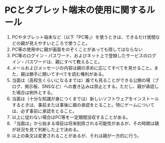 # PCとタブレット端末の使用に関するルール

1. PCやタブレット端末など（以下「PC等」）を使うときは、できるだけ居間などの親が見えやすいところで使うこと。
1. PC等の使用中に親が画面をのぞくことがあっても隠してはならない
1. PC等のログイン・パスワード、およびネット上で登録したサービスのログイン・パスワードは、親にすべて教えること。
1. メールおよびメッセージの内容は親の求めに応じてすべてを見せること。また、親は勝手に開いてすべてを読む権利がある。
1. 当面は（高校生くらいになるまでは）誰でも見ることができる公開の場（ブログ、掲示板、SNSなど）への書き込みは禁止とする。ただし、親が承認した場合は例外とする。
1. 当面は（十分な知識が身につくまでは）新しいソフトウェアをインストールするときは、事前または事後に親の承認をとること。特にゲームについては、必ず事前に承認をとること。
1. 以上に従わない場合はPC等を一定期間没収することがある。
1. 「当面は」から始まる項目は将来削除される可能性があるが、その時期は親が状況を見て判断した上で決める。
1. 以上の条文は変更されることがあるが、それは親が一方的に行う。